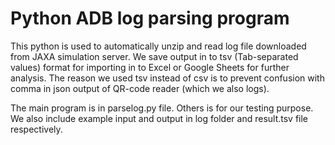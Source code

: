 # Python ADB log parsing program

This python is used to automatically unzip and read log file downloaded from JAXA simulation server. 
We save output in to tsv (Tab-separated values) format for importing in to Excel or Google Sheets for further analysis. 
The reason we used tsv instead of csv is to prevent confusion with comma in json output of QR-code reader (which we also logs).  

The main program is in parselog.py file. Others is for our testing purpose. We also include example input and output in log folder and result.tsv file respectively.
